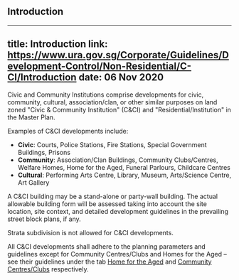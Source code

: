 
## Introduction
---
title: Introduction
link: https://www.ura.gov.sg/Corporate/Guidelines/Development-Control/Non-Residential/C-CI/Introduction
date: 06 Nov 2020
---

Civic and Community Institutions comprise developments for civic, community, cultural, association/clan, or other similar purposes on land zoned "Civic & Community Institution" (C&CI) and "Residential/Institution" in the Master Plan.

Examples of C&CI developments include:

- **Civic**: Courts, Police Stations, Fire Stations, Special Government Buildings, Prisons
- **Community**: Association/Clan Buildings, Community Clubs/Centres, Welfare Homes, Home for the Aged, Funeral Parlours, Childcare Centres
- **Cultural**: Performing Arts Centre, Library, Museum, Arts/Science Centre, Art Gallery

A C&CI building may be a stand-alone or party-wall building. The actual allowable building form will be assessed taking into account the site location, site context, and detailed development guidelines in the prevailing street block plans, if any.

Strata subdivision is not allowed for C&CI developments.

All C&CI developments shall adhere to the planning parameters and guidelines except for Community Centres/Clubs and Homes for the Aged – see their guidelines under the tab [Home for the Aged](https://www.ura.gov.sg/Corporate/Guidelines/Development-Control/Non-Residential/C-CI/Home) and [Community Centres/Clubs](https://www.ura.gov.sg/Corporate/Guidelines/Development-Control/Non-Residential/C-CI/CC) respectively.
